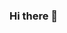### Hi there 👋

<!--
**nessquick30/nessquick30** is a ✨ _special_ ✨ repository because its `README.md` (this file) appears on your GitHub profile.

Here are some ideas to get you started:

- 🔭 I’m currently working on a way to Buy, Sell, Or Trade XRP in to cash USD DOllARS and cash USD DOLLARS in to XRP
- 🌱 I’m currently learning on the XRPL 
- 👯 I’m looking to collaborate on a service and or infrastructue for trading cash money in to xrp crypto on the XRPL
- 🤔 I’m looking for help with basics on how to implement and leverage the power of the XRPL for tangible cash on ramp off ramp 
- 💬 Ask me about if im interested in tips with coding and the code to crypto cash fiat interface 
- 📫 How to reach me: nessquick30 on github
- 😄 Pronouns: fact
- ⚡ Fun fact: pronouns
-->
